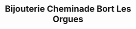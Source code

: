 ---
title: "Bijouterie Cheminade Bort Les Orgues"
url: /bort-les-orgues/bijouterie-cheminade-bort-les-orgues/
shop: bijoux
---